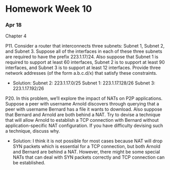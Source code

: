 # Homework Week 10
### Apr 18

Chapter 4

P11. Consider a router that interconnects three subnets: Subnet 1, Subnet 2, and Subnet 3. Suppose all of the interfaces in each of these three subnets are required to have the prefix 223.1.17/24. Also suppose that Subnet 1 is required to support at least 60 interfaces, Subnet 2 is to support at least 90 interfaces, and Subnet 3 is to support at least 12 interfaces. Provide three network addresses (of the form a.b.c.d/x) that satisfy these constraints.

- Solution:
Subnet 2: 223.1.17.0/25
Subnet 1: 223.1.17.128/26
Subnet 3: 223.1.17.192/26


P20. In this problem, we’ll explore the impact of NATs on P2P applications. Suppose a peer with username Arnold discovers through querying that a peer with username Bernard has a file it wants to download. Also suppose that Bernard and Arnold are both behind a NAT. Try to devise a technique that will allow Arnold to establish a TCP connection with Bernard without application-specific NAT configuration. If you have difficulty devising such a technique, discuss why.

- Solution:
I think it is not possible for most cases because NAT will drop SYN packets which is essential for a TCP connection, but both Arnold and Bernard are behind a NAT. However, there might be some special NATs that can deal with SYN packets correctly and TCP connection can be established.
